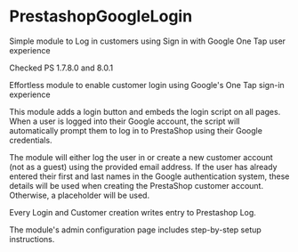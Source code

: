 # PrestashopGoogleLogin
Simple module to Log in customers using Sign in with Google One Tap user experience

Checked PS 1.7.8.0 and 8.0.1

Effortless module to enable customer login using Google's One Tap sign-in experience

This module adds a login button and embeds the login script on all pages. When a user is logged into their Google account, the script will automatically prompt them to log in to PrestaShop using their Google credentials.

The module will either log the user in or create a new customer account (not as a guest) using the provided email address. 
If the user has already entered their first and last names in the Google authentication system, these details will be used when creating the PrestaShop customer account. Otherwise, a placeholder will be used.

Every Login and Customer creation writes entry to Prestashop Log.

The module's admin configuration page includes step-by-step setup instructions.
